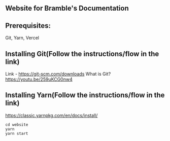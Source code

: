 ## Website for Bramble's Documentation

## Prerequisites:
Git, Yarn, Vercel

## Installing Git(Follow the instructions/flow in the link)
Link - https://git-scm.com/downloads
What is Git? https://youtu.be/259uKCG0nw4

## Installing Yarn(Follow the instructions/flow in the link)
https://classic.yarnpkg.com/en/docs/install/

```
cd website
yarn
yarn start 
```
